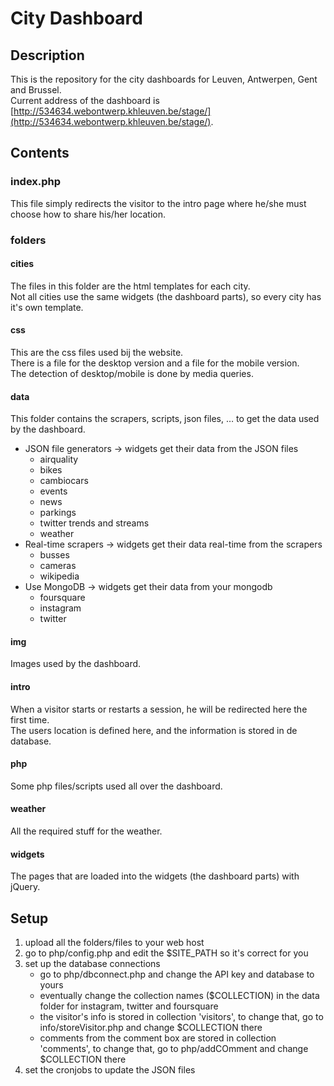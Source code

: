 # City Dashboard
## Description
This is the repository for the city dashboards for Leuven, Antwerpen, Gent and Brussel.
<br>Current address of the dashboard is [http://534634.webontwerp.khleuven.be/stage/](http://534634.webontwerp.khleuven.be/stage/).

## Contents
### index.php
This file simply redirects the visitor to the intro page where he/she must choose how to share his/her location.

### folders
#### cities
The files in this folder are the html templates for each city.
<br>Not all cities use the same widgets (the dashboard parts), so every city has it's own template.

#### css
This are the css files used bij the website. 
<br>There is a file for the desktop version and a file for the mobile version.
<br>The detection of desktop/mobile is done by media queries.

#### data
This folder contains the scrapers, scripts, json files, … to get the data used by the dashboard.
* JSON file generators	-> widgets get their data from the JSON files
	+ airquality
	+ bikes
	+ cambiocars
	+ events
	+ news
	+ parkings
	+ twitter trends and streams
	+ weather
* Real-time scrapers	-> widgets get their data real-time from the scrapers
	+ busses
	+ cameras
	+ wikipedia
* Use MongoDB 	->	widgets get their data from your mongodb
	+ foursquare
	+ instagram
	+ twitter

#### img
Images used by the dashboard.

#### intro
When a visitor starts or restarts a session, he will be redirected here the first time.
<br>The users location is defined here, and the information is stored in de database.

#### php
Some php files/scripts used all over the dashboard.

#### weather
All the required stuff for the weather.

#### widgets
The pages that are loaded into the widgets (the dashboard parts) with jQuery.

## Setup
1. upload all the folders/files to your web host
2. go to php/config.php and edit the $SITE_PATH so it's correct for you
3. set up the database connections
	+ go to php/dbconnect.php and change the API key and database to yours
	+ eventually change the collection names ($COLLECTION) in the data folder for instagram, twitter and foursquare
	+ the visitor's info is stored in collection 'visitors', to change that, go to info/storeVisitor.php and change $COLLECTION there
	+ comments from the comment box are stored in collection 'comments', to change that, go to php/addCOmment and change $COLLECTION there
4. set the cronjobs to update the JSON files
